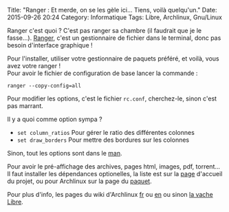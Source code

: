 Title: "Ranger : Et merde, on se les gèle ici... Tiens, voilà quelqu'un."
Date: 2015-09-26 20:24
Category: Informatique
Tags: Libre, Archlinux, Gnu/Linux

Ranger c'est quoi ? C'est pas ranger sa chambre (il faudrait que je le fasse...). [Ranger](http://nongnu.org/ranger/), c'est un gestionnaire de fichier dans le terminal, donc pas besoin d'interface graphique !

Pour l'installer, utiliser votre gestionnaire de paquets préféré, et voilà, vous avez votre ranger !  
Pour avoir le fichier de configuration de base lancer la commande :
```
ranger --copy-config=all
```
Pour modifier les options, c'est le fichier ``rc.conf``, cherchez-le, sinon c'est pas marrant.

Il y a quoi comme option sympa ?

* ``set column_ratios`` Pour gérer le ratio des différentes colonnes  
* ``set draw_borders`` Pour mettre des bordures sur les colonnes  

Sinon, tout les options sont dans le [man](http://ranger.nongnu.org/ranger.1.html).

Pour avoir le pré-affichage des archives, pages html, images, pdf, torrent...  
Il faut installer les dépendances optionelles, la liste est sur la [page](http://ranger.nongnu.org/) d'accueil du projet, ou pour Archlinux sur la page du [paquet](https://www.archlinux.org/packages/community/any/ranger/).

Pour plus d'info, les pages du wiki d'Archlinux [fr](https://wiki.archlinux.fr/Ranger) ou [en](https://wiki.archlinux.org/index.php/Ranger) ou sinon [la vache Libre](http://la-vache-libre.org/ranger-un-gestionnaire-de-fichier-simple-mais-efficace-pour-votre-terminal-2/).
